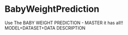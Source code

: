 # BabyWeightPrediction


Use The BABY WEIGHT PREDICTION - MASTER 
it has all!!
MODEL+DATASET+DATA DESCRIPTION
